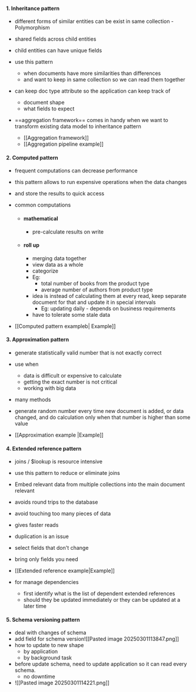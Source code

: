 #### 1. Inheritance pattern
- different forms of similar entities can be exist in same collection - Polymorphism
- shared fields across child entities
- child entities can have unique fields

- use this pattern
	- when documents have more similarities than differences
	- and want to keep in same collection so we can read them together
- can keep doc type attribute so the application can keep track of
	- document shape 
	- what fields to expect

- ==aggregation framework== comes in handy when we want to transform existing data model to inheritance pattern
	- [[Aggregation framework]]
	- [[Aggregation pipeline example]]
#### 2. Computed pattern
- frequent computations can decrease performance

- this pattern allows to run expensive operations when the data changes
- and store the results to quick access
- common computations
	- #### mathematical
		- pre-calculate results on write
	- #### roll up
		- merging data together
		- view data as a whole
		- categorize
		- Eg:
			- total number of books from the product type
			- average number of authors from product type
		- idea is instead of calculating them at every read, keep separate document for that and update it in special intervals
			- Eg: updating daily - depends on business requirements
		- have to tolerate some stale data
- [[Computed pattern exampleb| Example]]
#### 3. Approximation pattern
- generate statistically valid number that is not exactly correct

- use when
	- data is difficult or expensive to calculate
	- getting the exact number is not critical
	- working with big data

- many methods
- generate random number every time new document is added, or data changed, and do calculation only when that number is higher than some value
- [[Approximation example |Example]]
#### 4. Extended reference pattern
- joins / $lookup is resource intensive
- use this pattern to reduce or eliminate joins

- Embed relevant data from multiple collections into the main document relevant

- avoids round trips to the database
- avoid touching too many pieces of data

- gives faster reads

- duplication is an issue

- select fields that don't change
- bring only fields you need

- [[Extended reference example|Example]]

- for manage dependencies
	- first identify what is the list of dependent extended references
	- should they be updated immediately or they can be updated at a later time
#### 5. Schema versioning pattern
- deal with changes of schema
- add field for schema version![[Pasted image 20250301113847.png]]
- how to update to new shape
	- by application
	- by background task
- before update schema, need to update application so it can read every schema.
	- no downtime
- ![[Pasted image 20250301114221.png]]
